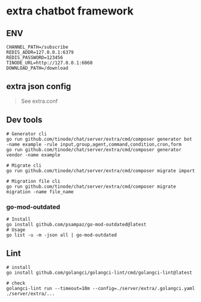 # extra chatbot framework

## ENV

```shell
CHANNEL_PATH=/subscribe
REDIS_ADDR=127.0.0.1:6379
REDIS_PASSWORD=123456
TINODE_URL=http://127.0.0.1:6060
DOWNLOAD_PATH=/download
```

## extra json config

> See extra.conf

## Dev tools

```shell
# Generator cli
go run github.com/tinode/chat/server/extra/cmd/composer generator bot -name example -rule input,group,agent,command,condition,cron,form
go run github.com/tinode/chat/server/extra/cmd/composer generator vendor -name example

# Migrate cli
go run github.com/tinode/chat/server/extra/cmd/composer migrate import

# Migration file cli
go run github.com/tinode/chat/server/extra/cmd/composer migrate migration -name file_name
```

### go-mod-outdated

```shell
# Install
go install github.com/psampaz/go-mod-outdated@latest
# Usage
go list -u -m -json all | go-mod-outdated
```

## Lint

```shell
# install
go install github.com/golangci/golangci-lint/cmd/golangci-lint@latest

# check
golangci-lint run --timeout=10m --config=./server/extra/.golangci.yaml ./server/extra/...
```
